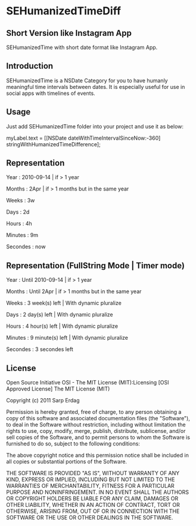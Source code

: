 SEHumanizedTimeDiff
====================

Short Version like Instagram App
--------------------------------

SEHumanizedTime with short date format like Instagram App.

Introduction
---------------------

SEHumanizedTime is a NSDate Category for you to have humanly meaningful time intervals between dates. It is especially useful for use in social apps with 
timelines of events. 

Usage
---------------------

Just add SEHumanizedTime folder into your project and use it as below:

myLabel.text = [[NSDate dateWithTimeIntervalSinceNow:-360] stringWithHumanizedTimeDifference]; 

Representation
---------------------

Year : 2010-09-14 | if > 1 year

Months : 2Apr | if > 1 months but in the same year

Weeks : 3w

Days : 2d

Hours : 4h

Minutes : 9m

Secondes : now

Representation (FullString Mode | Timer mode)
---------------------

Year : Until 2010-09-14 | if > 1 year

Months : Until 2Apr | if > 1 months but in the same year

Weeks : 3 week(s) left | With dynamic pluralize

Days : 2 day(s) left | With dynamic pluralize

Hours : 4 hour(s) left | With dynamic pluralize

Minutes : 9 minute(s) left | With dynamic pluralize

Secondes : 3 secondes left

License
---------------------

Open Source Initiative OSI - The MIT License (MIT):Licensing [OSI Approved License] The MIT License (MIT)

Copyright (c) 2011 Sarp Erdag

Permission is hereby granted, free of charge, to any person obtaining a copy of this software and associated documentation files (the "Software"), to deal in the Software without restriction, including without limitation the rights to use, copy, modify, merge, publish, distribute, sublicense, and/or sell copies of the Software, and to permit persons to whom the Software is furnished to do so, subject to the following conditions:

The above copyright notice and this permission notice shall be included in all copies or substantial portions of the Software.

THE SOFTWARE IS PROVIDED "AS IS", WITHOUT WARRANTY OF ANY KIND, EXPRESS OR IMPLIED, INCLUDING BUT NOT LIMITED TO THE WARRANTIES OF MERCHANTABILITY, FITNESS FOR A PARTICULAR PURPOSE AND NONINFRINGEMENT. IN NO EVENT SHALL THE AUTHORS OR COPYRIGHT HOLDERS BE LIABLE FOR ANY CLAIM, DAMAGES OR OTHER LIABILITY, WHETHER IN AN ACTION OF CONTRACT, TORT OR OTHERWISE, ARISING FROM, OUT OF OR IN CONNECTION WITH THE SOFTWARE OR THE USE OR OTHER DEALINGS IN THE SOFTWARE.
